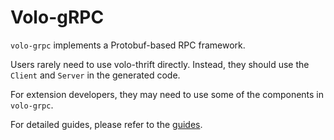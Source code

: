 # Volo-gRPC

`volo-grpc` implements a Protobuf-based RPC framework.

Users rarely need to use volo-thrift directly. Instead, they should use the `Client` and `Server` in the generated code.

For extension developers, they may need to use some of the components in `volo-grpc`.

For detailed guides, please refer to the [guides](https://www.cloudwego.io/docs/volo/).